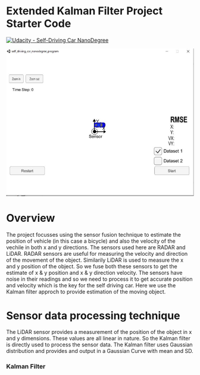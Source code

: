 # Extended Kalman Filter Project Starter Code

[![Udacity - Self-Driving Car NanoDegree](https://s3.amazonaws.com/udacity-sdc/github/shield-carnd.svg)](http://www.udacity.com/drive)


<img src="Capture1.JPG" alt="image"/>

<h1> Overview </h1>
<p>  The project focusses using the sensor fusion technique to estimate the position of vehicle (in this case a bicycle) and also the velocity of the vechile in both x and y directions. The sensors used here are RADAR and LiDAR. RADAR sensors are useful for measuring the velocity and direction of the movement of the object. Similarily LiDAR is used to measure the x and y position of the object. So we fuse both these sensors to get the estimate of x & y position and x & y direction velocity. The sensors have noise in their readings and so we need to process it to get accurate position and velocity which is the key for the self driving car. Here we use the Kalman filter approch to provide estimation of the moving object. <p>
 
<h1> Sensor data processing technique </h1>

<p> The LiDAR sensor provides a measurement of the position of the object in x and y dimensions. These values are all linear in nature. So the Kalman filter is directly used to process the sensor data. The Kalman filter uses Gaussian distribution and provides and output in a Gaussian Curve with mean and SD.</p>

<h3> Kalman Filter </h3>

